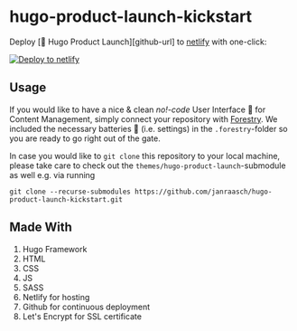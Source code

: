 # hugo-product-launch-kickstart

Deploy [🚀 Hugo Product Launch][github-url] to [netlify](https://www.netlify.com/) with one-click:

[![Deploy to netlify](https://www.netlify.com/img/deploy/button.svg)](https://app.netlify.com/start/deploy?repository=https://github.com/janraasch/hugo-product-launch-kickstart)

## Usage

If you would like to have a nice & clean _no!-code_ User Interface 🧁 for Content Management, simply connect your repository with [Forestry](https://forestry.io). We included the necessary batteries 🔋 (i.e. settings) in the `.forestry`-folder so you are ready to go right out of the gate.

In case you would like to `git clone` this repository to your local machine, please take care to check out the `themes/hugo-product-launch`-submodule as well e.g. via running

```
git clone --recurse-submodules https://github.com/janraasch/hugo-product-launch-kickstart.git
```

## Made With
1. Hugo Framework
2. HTML
3. CSS
4. JS
5. SASS
6. Netlify for hosting
7. Github for continuous deployment
8. Let's Encrypt for SSL certificate